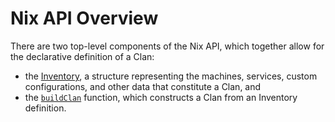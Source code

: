 # Nix API Overview

There are two top-level components of the Nix API, which together allow for the declarative definition of a Clan:

- the [Inventory](./inventory.md), a structure representing the machines, services, custom configurations, and other data that constitute a Clan, and
- the [`buildClan`](./buildclan.md) function, which constructs a Clan from an Inventory definition.
